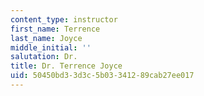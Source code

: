 ```yaml
---
content_type: instructor
first_name: Terrence
last_name: Joyce
middle_initial: ''
salutation: Dr.
title: Dr. Terrence Joyce
uid: 50450bd3-3d3c-5b03-3412-89cab27ee017
---
```

